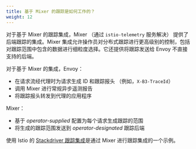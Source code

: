 ```yaml
---
title: 基于 Mixer 的跟踪是如何工作的？
weight: 12
---
```


对于基于 Mixer 的跟踪集成，Mixer （通过 `istio-telemetry` 服务解决） 提供了后端跟踪的集成。Mixer 集成允许操作员对分布式跟踪进行更高级别的控制，包括对跟踪范围中包含的数据进行细粒度选择。它还提供将跟踪发送给 Envoy 不直接支持的后端。

对于基于 Mixer 的集成，Envoy：

- 在请求流经代理时为请求生成 ID 和跟踪报头 （例如，`X-B3-TraceId`）
- 调用 Mixer 进行常规异步遥测报告
- 将跟踪报头转发到代理的应用程序

Mixer：

- 基于 *operator-supplied* 配置为每个请求生成跟踪的范围
- 将生成的跟踪范围发送到 *operator-designated* 跟踪后端

使用 Istio 的 [Stackdriver 跟踪集成](https://cloud.google.com/istio/docs/istio-on-gke/installing#tracing_and_logging)是通过 Mixer 进行跟踪集成的一个示例。
